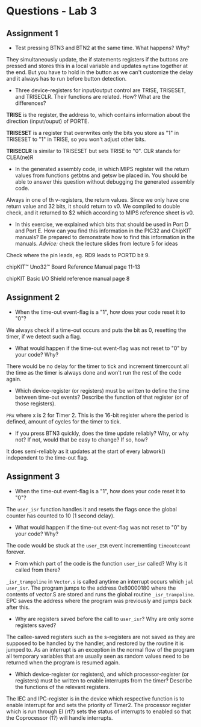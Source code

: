 # Questions - Lab 3

## Assignment 1

- Test pressing BTN3 and BTN2 at the same time. What happens? Why?

They simultaneously update, the if statements registers if the buttons are pressed and stores this in a local variable and updates ``mytime`` together at the end. But you have to hold in the button as we can't customize the delay and it always has to run before button detection.

- Three device-registers for input/output control are TRISE, TRISESET, and TRISECLR. Their functions are related. How? What are the differences?

**TRISE** is the register, the address to, which contains information about the direction (input/ouput) of PORTE.

**TRISESET** is a register that overwrites only the bits you store as "1" in TRISESET to "1" in TRISE, so you won't adjust other bits. 

**TRISECLR** is similar to TRISESET but sets TRISE to "0". CLR stands for CLEA(ne)R

- In the generated assembly code, in which MIPS register will the return values from functions getbtns and getsw be placed in. You should be able to answer this question without debugging the generated assembly code. 

Always in one of th v-registers, the return values. Since we only have one return value and 32 bits, it should return to v0. We compiled to double check, and it returned to $2 which according to MIPS reference sheet is v0.

- In this exercise, we explained which bits that should be used in Port D and Port E. How can you find this information in the PIC32 and ChipKIT manuals? Be prepared to demonstrate how to find this information in the manuals. *Advice:* check the lecture slides from lecture 5 for ideas

Check where the pin leads, eg. RD9 leads to PORTD bit 9.

chipKIT™ Uno32™ Board Reference Manual page 11-13

chipKIT Basic I/O Shield reference manual page 8

## Assignment 2
- When the time-out event-flag is a "1", how does your code reset it to "0"?

We always check if a time-out occurs and puts the bit as 0, resetting the timer, if we detect such a flag.

- What would happen if the time-out event-flag was not reset to "0" by your code? Why?

There would be no delay for the timer to tick and increment timercount all the time as the timer is always done and won't run the rest of the code again.

- Which device-register (or registers) must be written to define the time between time-out events? Describe the function of that register (or of those registers).

``PRx`` where x is 2 for Timer 2. This is the 16-bit register where the period is defined, amount of cycles for the timer to tick.

- If you press BTN3 quickly, does the time update reliably? Why, or why not? If not, would that be easy to change? If so, how?

It does semi-reliably as it updates at the start of every labwork() independent to the time-out flag.

## Assignment 3
- When the time-out event-flag is a "1", how does your code reset it to "0"?

The ``user_isr`` function handles it and resets the flags once the global counter has counted to 10 (1 second delay).

- What would happen if the time-out event-flag was not reset to "0" by your code? Why?

The code would be stuck at the ``user_ISR`` event incrementing ``timeoutcount`` forever.

- From which part of the code is the function ``user_isr`` called? Why is it called from there?

``_isr_trampoline`` in ``Vector.s`` is called anytime an interrupt occurs which ``jal user_isr``. The program jumps to the address 0x80000180 where the contents of vector.S are stored and runs the global routine ``_isr_trampoline``. EPC saves the address where the program was previously and jumps back after this.

- Why are registers saved before the call to ``user_isr``? Why are only some registers saved?

The callee-saved registers such as the s-registers are not saved as they are supposed to be handled by the handler, and restored by the routine it is jumped to. As an interrupt is an exception in the normal flow of the program all temporary variables that are usually seen as random values need to be returned when the program is resumed again.

- Which device-register (or registers), and which processor-register (or registers) must be written to enable interrupts from the timer? Describe the functions of the relevant registers.

The IEC and IPC-register is in the device which respective function is to enable interrupt for and sets the priority of Timer2. The processor register which is run through EI (rt?) sets the status of interrupts to enabled so that the Coprocessor (1?) will handle interrupts.